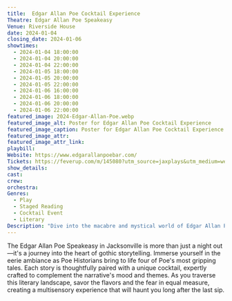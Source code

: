 ```yaml
---
title:  Edgar Allan Poe Cocktail Experience
Theatre: Edgar Allan Poe Speakeasy
Venue: Riverside House
date: 2024-01-04
closing_date: 2024-01-06
showtimes:
  - 2024-01-04 18:00:00
  - 2024-01-04 20:00:00
  - 2024-01-04 22:00:00
  - 2024-01-05 18:00:00
  - 2024-01-05 20:00:00
  - 2024-01-05 22:00:00
  - 2024-01-06 16:00:00
  - 2024-01-06 18:00:00
  - 2024-01-06 20:00:00
  - 2024-01-06 22:00:00
featured_image: 2024-Edgar-Allan-Poe.webp
featured_image_alt: Poster for Edgar Allan Poe Cocktail Experience
featured_image_caption: Poster for Edgar Allan Poe Cocktail Experience
featured_image_attr: 
featured_image_attr_link: 
playbill:
Website: https://www.edgarallanpoebar.com/
Tickets: https://feverup.com/m/145080?utm_source=jaxplays&utm_medium=web&utm_campaign=145080_jax&utm_content=tickets
show_details: 
cast:
crew:
orchestra:
Genres:
  - Play
  - Staged Reading
  - Cocktail Event
  - Literary
Description: "Dive into the macabre and mystical world of Edgar Allan Poe in this captivating cocktail experience, where his timeless stories come alive in an intimate speakeasy setting."
---
```

The Edgar Allan Poe Speakeasy in Jacksonville is more than just a night out—it's a journey into the heart of gothic storytelling. Immerse yourself in the eerie ambiance as Poe Historians bring to life four of Poe's most gripping tales. Each story is thoughtfully paired with a unique cocktail, expertly crafted to complement the narrative's mood and themes. As you traverse this literary landscape, savor the flavors and the fear in equal measure, creating a multisensory experience that will haunt you long after the last sip.